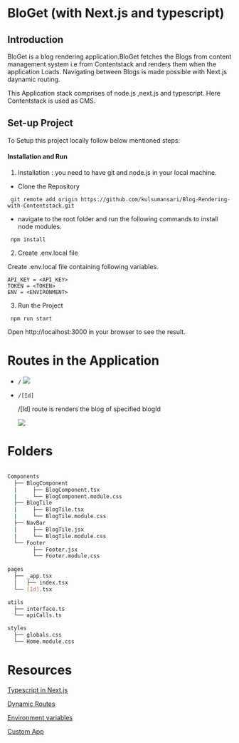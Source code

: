 # BloGet (with Next.js and typescript)

## Introduction

BloGet is a blog rendering application.BloGet fetches the Blogs from content management system i.e from Contentstack and renders them when the application Loads. Navigating between Blogs is made possible with Next.js daynamic routing. 

This Application stack comprises of node.js ,next.js and typescript. Here Contentstack is used as CMS.

## Set-up Project

To Setup this project locally follow below mentioned steps:

#### Installation and Run

 1. Installation : you need to have git and node.js in your local machine.
 
   - Clone the Repository
   
   ```
    git remote add origin https://github.com/kulsumansari/Blog-Rendering-with-Contentstack.git
  ```
  - navigate to the root folder and run the following commands to install node modules.
   
  ```
   npm install
  ```
  2. Create .env.local file
   
   Create .env.local file containing following variables.
   
   ```
   API_KEY = <API_KEY>
   TOKEN = <TOKEN>
   ENV = <ENVIRONMENT>
   ```
   
  3. Run the Project
  
  ```
   npm run start
  ```
  
   Open http://localhost:3000 in your browser to see the result.

# Routes in the Application

  *  ``` / ``` 
     ![](https://kulsumansari.github.io/webpage-data/bloget-image/bloget-homeroute.png)
     
     
  *  ``` /[Id] ```

     /[Id] route is renders the blog of specified blogId
     
     ![](https://kulsumansari.github.io/webpage-data/bloget-image/bloget-blogIdRoute.png)

    
 # Folders
 
 ```bash
 
 Components
   ├── BlogComponent
   |     ├── BlogComponent.tsx  
   |     └── BlogComponent.module.css 
   ├── BlogTile
   |     ├── BlogTile.tsx    
   |     └── BlogTile.module.css 
   ├── NavBar
   |     ├── BlogTile.jsx    
   |     └── BlogTile.module.css 
   └── Footer
         ├── Footer.jsx    
         └── Footer.module.css 
         
 pages
   ├── _app.tsx
   │   ├── index.tsx
   └── [Id].tsx

 utils
   ├── interface.ts
   └── apiCalls.ts

 styles
   ├── globals.css
   └── Home.module.css
```

# Resources

[Typescript in Next.js](https://nextjs.org/docs/basic-features/typescript)

[Dynamic Routes](https://nextjs.org/docs/routing/dynamic-routes)

[Environment variables](https://nextjs.org/docs/basic-features/environment-variables)

[Custom App](https://nextjs.org/docs/advanced-features/custom-app)
